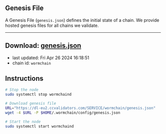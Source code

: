 ## Genesis File
A Genesis File (`genesis.json`) defines the initial state of a chain. We provide hosted genesis files for all chains we validate.

---
**Download: [genesis.json](https://dl-eu2.ccvalidators.com/SERVICE/wormchain/genesis.json)**
---

- last updated: Fri Apr 26 2024 16:18:51
- chain id: `wormchain`

## Instructions
```sh
# Stop the node
sudo systemctl stop wormchaind

# Download genesis file
URL="https://dl-eu2.ccvalidators.com/SERVICE/wormchain/genesis.json"
wget -4 $URL -P $HOME/.wormchain/config/genesis.json

# Start the node
sudo systemctl start wormchaind
```
